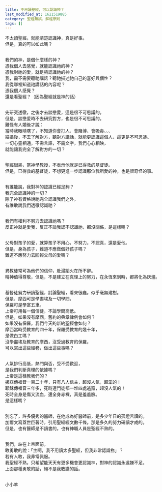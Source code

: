 ```yaml
---
title: 不用讀聖經，可以認識神？
last_modified_at: 1621519885
category: 聖經無誤、解經原則
tags: []
---
```


<p>不太讀聖經，就能清楚認識神，真是好事。<br>
但是，真的可以如此嗎？</p>

<p><br>
我們的神，是個什麼樣的神？<br>
憑我個人去感覺，就能認識祂的神？<br>
憑我對祂的愛，就足夠認識祂的神？<br>
我，需不需要聽祂講話？聽祂描述祂自己的喜好與個性？<br>
我從哪裡知道祂講話的內容呢？<br>
憑我個人感覺？<br>
還是看聖經？（因為聖經就是神的話）</p>

<p><br>
先研究透徹，之後才去談戀愛，這是很不可思議的。<br>
但是，談戀愛時不去研究對方，也是很不可思議的。<br>
難怪有人婚後才說：<br>
當時我眼睛瞎了，不知道你會打人、會賭博、會吸毒、、、<br>
結婚後，不去了解對方，聽對方講話，就能更認識這個人，這更是不可思議。<br>
一切心靈相通，不需言語，不需文字，我們心心相映，<br>
就能讓我完全了解對方的一切？</p>

<p><br>
聖經很熟，當神學教授，不表示他就是已得救的基督徒。<br>
但是，已得救的基督徒，不想更進一步認識那位我所愛的神，也是很奇怪的事。</p>

<p><br>
有誰能說，我對神的認識已經足夠？<br>
我完全認識神的一切？<br>
除了神有資格說祂完全認識我們之外，<br>
有誰敢說我們透徹認識祂？</p>

<p><br>
我們有權利不努力去認識祂嗎？<br>
反正神就是愛我，反正不論我認不認識祂，都沒關係，是這樣嗎？</p>

<p><br>
父母對孩子的愛，就算孩子不用心，不努力，不認真，還是愛他。<br>
但是，身為孩子，難道不應做個好孩子嗎？<br>
難道不應努力去回報父母的愛嗎？</p>

<p><br>
異教徒常可為他們的信仰，赴湯蹈火在所不辭。<br>
精神值得尊敬，但是，不是建立在真理上的努力，在永恆來到時，都將化為灰燼。</p>

<p><br>
基督徒努力研讀聖經，討論聖經，看來很蠢，似乎毫無建樹。<br>
但是，摩西可是學盡埃及一切學問，<br>
保羅可是學富五車。<br>
上帝可用每一個信徒，不論學問高低。<br>
但是，如果沒有摩西，舊約的典章律例會如何？<br>
如果沒有保羅，我們今天的新約聖經會如何？<br>
摩西當時受教育的四十年，保羅受教育的幾十年，<br>
是做白工嗎？<br>
沒學盡埃及教育的摩西，沒受過教育的保羅，<br>
可以寫出這些經卷，做出這些事嗎？</p>

<p><br>
人氣排行高低，熱門與否，受不受歡迎，<br>
是我們判斷真理的依據嗎？<br>
上帝是這樣教我們的？<br>
挪亞傳福音一百二十年，只有八人信主，超沒人氣，超笨的！<br>
耶穌傳福音三年多，死時連門徒都一堆四處逃竄，超沒人氣的！<br>
死時全身是傷又流血，還全身赤裸，真是羞羞臉。<br>
是這樣嗎？</p>

<p><br>
別忘了，許多優秀的醫師，在他成為好醫師前，是多少年日的孤燈苦讀的。<br>
加爾文寫蓋世巨著時，引用聖經經文數千條，那是多久的努力研讀才成的。<br>
但是，也有醫師是不讀書的，也有神職人員是聖經不熟的。</p>

<p><br>
我們，站在上帝面前，<br>
敢勇敢的說：「主啊，我不用讀太多聖經，但我非常認識祢」？<br>
若有人敢，我非常佩服。<br>
我聖經不熟，只希望能天天有更多機會更認識神，對神的認識永遠嫌不足。<br>
上面那種勇敢的話，絕不是我敢講的話。</p>

<p><br>
小小羊</p>

<p>&nbsp;</p>

